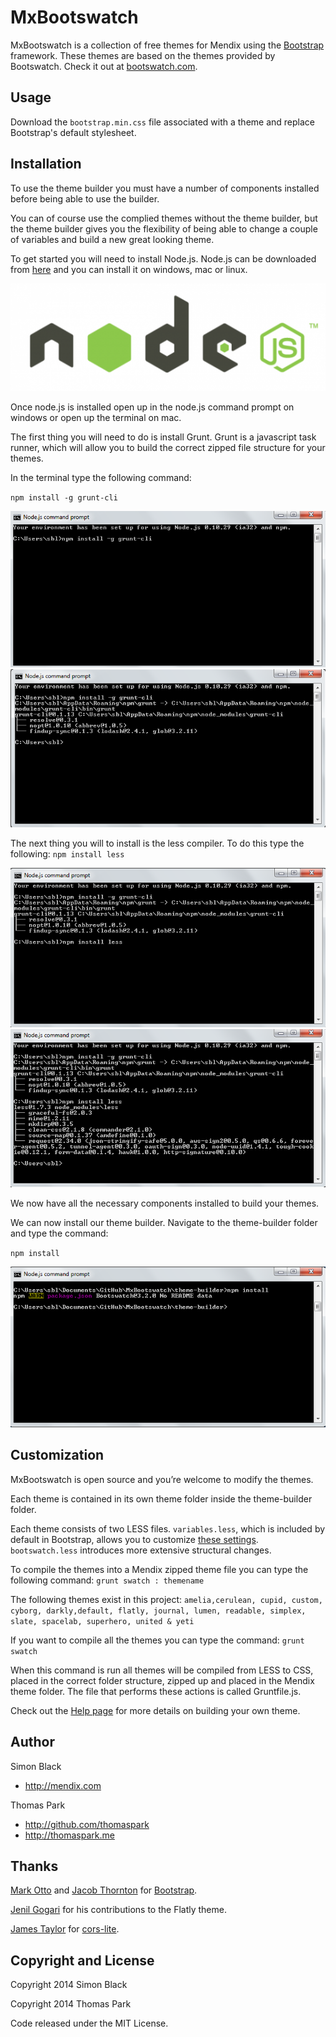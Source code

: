 MxBootswatch
==========

MxBootswatch is a collection of free themes for Mendix using the [Bootstrap](http://getbootstrap.com/) framework. These themes are based on the themes provided by Bootswatch. Check it out at [bootswatch.com](http://bootswatch.com).

Usage
-----
Download the `bootstrap.min.css` file associated with a theme and replace Bootstrap's default stylesheet.


Installation
-----
To use the theme builder you must have a number of components installed before being able to use the builder.

You can of course use the complied themes without the theme builder, but the theme builder gives you the flexibility of being able to change a couple of variables and build a new great looking theme.

To get started you will need to install Node.js. Node.js can be downloaded from [here](http://nodejs.org/) and you can install it on windows, mac or linux.

<img src="images/nodejs_logo_light.png"/>

Once node.js is installed open up in the node.js command prompt on windows or open up the terminal on mac.

The first thing you will need to do is install Grunt. Grunt is a javascript task runner, which will allow you to build the correct zipped file structure for your themes.

In the terminal type the following command:

`npm install -g grunt-cli`

<img src="images/install-grunt-cli.PNG"/>

<img src="images/installed-grunt-cli.PNG"/>

The next thing you will to install is the less compiler.
To do this type the following:
`npm install less`

<img src="images/install-less.PNG"/>
<img src="images/installed-less.PNG"/>

We now have all the necessary components installed to build your themes.

We can now install our theme builder. Navigate to the theme-builder folder and type the command:

`npm install`

<img src="images/install-theme-builder.PNG"/>


Customization
------
MxBootswatch is open source and you’re welcome to modify the themes.

Each theme is contained in its own theme folder inside the theme-builder folder.

Each theme consists of two LESS files. `variables.less`, which is included by default in Bootstrap, allows you to customize [these settings](http://getbootstrap.com/customize/#less-variables). `bootswatch.less` introduces more extensive structural changes.

To compile the themes into a Mendix zipped theme file you can type the following command:
`grunt swatch : themename`

The following themes exist in this project:
`amelia,cerulean, cupid, custom, cyborg, darkly,default, flatly, journal, lumen, readable, simplex, slate, spacelab, superhero, united & yeti`

If you want to compile all the themes you can type the command:
`grunt swatch`

When this command is run all themes will be compiled from LESS to CSS, placed in the correct folder structure, zipped up and placed in the Mendix theme folder. The file that performs these actions is called Gruntfile.js.

Check out the [Help page](http://bootswatch.com/help/) for more details on building your own theme.


Author
------
Simon Black
+ http://mendix.com

Thomas Park

+ http://github.com/thomaspark
+ http://thomaspark.me

Thanks
------
[Mark Otto](http://github.com/markdotto) and [Jacob Thornton](http://github.com/fat) for [Bootstrap](https://github.com/twitter/bootstrap).

[Jenil Gogari](http://www.jgog.in/) for his contributions to the Flatly theme.

[James Taylor](http://github.com/jostylr) for [cors-lite](https://github.com/jostylr/cors-lite).


Copyright and License
----
Copyright 2014 Simon Black

Copyright 2014 Thomas Park

Code released under the MIT License.
